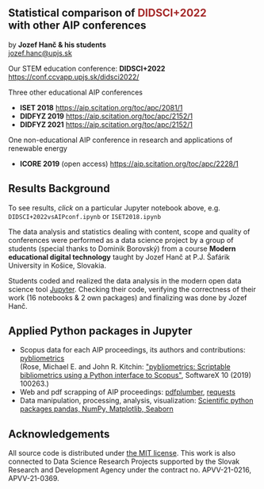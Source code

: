 ## Statistical comparison of <font color=brown>DIDSCI+2022</font> <br> with other AIP conferences
by **Jozef Hanč & his students**  
<jozef.hanc@upjs.sk>

Our STEM education conference: **DIDSCI+2022** https://conf.ccvapp.upjs.sk/didsci2022/

Three other educational AIP conferences 
- **ISET 2018** https://aip.scitation.org/toc/apc/2081/1
- **DIDFYZ 2019** https://aip.scitation.org/toc/apc/2152/1
- **DIDFYZ 2021** https://aip.scitation.org/toc/apc/2152/1

One non-educational AIP conference in research and applications of renewable energy
- **ICORE 2019** (open access) https://aip.scitation.org/toc/apc/2228/1


## Results Background

To see results, *click* on a particular Jupyter notebook above, e.g. `DIDSCI+2022vsAIPconf.ipynb` or `ISET2018.ipynb`

The data analysis and statistics dealing with content, scope and quality of conferences were performed as a data science project by a group of students (special thanks to Dominik Borovský) from a course **Modern educational digital technology** taught by Jozef Hanč at P.J. Šafárik University in Košice, Slovakia.
 
Students coded and realized the data analysis in the modern open data science tool [Jupyter](https://jupyter.org/). Checking their code, verifying the correctness of their work (16 notebooks & 2 own packages) and finalizing was done by Jozef Hanč. 

## Applied Python packages in Jupyter
- Scopus data for each AIP proceedings, its authors and contributions: [pybliometrics]( https://github.com/pybliometrics-dev/pybliometrics)  
(Rose, Michael E. and John R. Kitchin: ["pybliometrics: Scriptable bibliometrics using a Python interface to Scopus"](https://github.com/pybliometrics-dev/pybliometrics/blob/master/meta/1-s2.0-S2352711019300573-main.pdf), SoftwareX 10 (2019) 100263.)
- Web and pdf scrapping of AIP proceedings: [pdfplumber](https://github.com/jsvine/pdfplumber), [requests](https://requests.readthedocs.io/en/latest/)
- Data manipulation, processing, analysis, visualization: [Scientific python packages pandas, NumPy, Matplotlib, Seaborn](https://projects.scipy.org/) 

## Acknowledgements
All source code is distributed under [the MIT license](https://choosealicense.com/licenses/mit/).
This work is also connected to Data Science Research Projects supported by the Slovak Research and Development Agency under the contract no. APVV-21-0216, APVV-21-0369.
